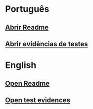 # Português
## [Abrir Readme](readmes/Readme-PT.md "Open")
## [Abrir evidências de testes](docs/test-evidences/portugues/evidencias-de-teste.md)

# English
## [Open Readme](readmes/Readme-EN.md "Open")
## [Open test evidences](docs/test-evidences/english/Test-Evidences.md)
